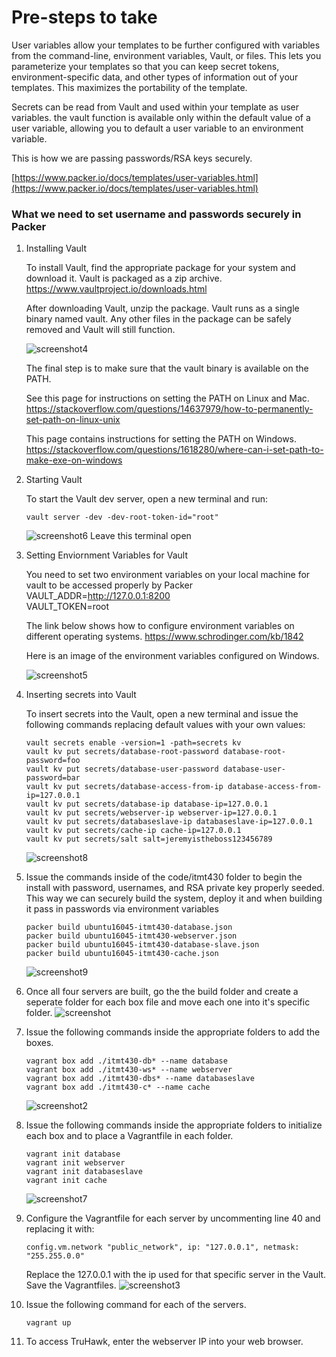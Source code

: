 # Pre-steps to take
User variables allow your templates to be further configured with variables from the command-line, environment variables, Vault, or files. This lets you parameterize your templates so that you can keep secret tokens, environment-specific data, and other types of information out of your templates. This maximizes the portability of the template.

Secrets can be read from Vault and used within your template as user variables. the vault function is available only within the default value of a user variable, allowing you to default a user variable to an environment variable.

This is how we are passing passwords/RSA keys securely.

[https://www.packer.io/docs/templates/user-variables.html](https://www.packer.io/docs/templates/user-variables.html)

### What we need to set username and passwords securely in Packer
1) Installing Vault
   
   To install Vault, find the appropriate package for your system and download it. Vault is packaged as a zip archive.
   https://www.vaultproject.io/downloads.html
   
   After downloading Vault, unzip the package. Vault runs as a single binary named vault. Any other files in the package can be safely removed and Vault will still function.

   ![screenshot4](code/img/screenshot4.png "Screenshot4")
   
   The final step is to make sure that the vault binary is available on the PATH. 
   
   See this page for instructions on setting the PATH on Linux and Mac. 
   https://stackoverflow.com/questions/14637979/how-to-permanently-set-path-on-linux-unix
   
   This page contains instructions for setting the PATH on Windows.
   https://stackoverflow.com/questions/1618280/where-can-i-set-path-to-make-exe-on-windows

1) Starting Vault
  
   To start the Vault dev server, open a new terminal and run:  
   ```posh
   vault server -dev -dev-root-token-id="root"
   ``` 

   ![screenshot6](code/img/screenshot6.png "Screenshot6")
   Leave this terminal open

1) Setting Enviornment Variables for Vault
   
   You need to set two environment variables on your local machine for vault to be accessed properly by Packer 
   VAULT_ADDR=http://127.0.0.1:8200  
   VAULT_TOKEN=root
   
   The link below shows how to configure environment variables on different operating systems.
   https://www.schrodinger.com/kb/1842
   
   Here is an image of the environment variables configured on Windows.

   ![screenshot5](code/img/screenshot5.png "Screenshot5") 


1) Inserting secrets into Vault
   
   To insert secrets into the Vault, open a new terminal and issue the following commands replacing default values with your own values:  
   ```posh 
   vault secrets enable -version=1 -path=secrets kv
   vault kv put secrets/database-root-password database-root-password=foo
   vault kv put secrets/database-user-password database-user-password=bar
   vault kv put secrets/database-access-from-ip database-access-from-ip=127.0.0.1
   vault kv put secrets/database-ip database-ip=127.0.0.1
   vault kv put secrets/webserver-ip webserver-ip=127.0.0.1
   vault kv put secrets/databaseslave-ip databaseslave-ip=127.0.0.1
   vault kv put secrets/cache-ip cache-ip=127.0.0.1
   vault kv put secrets/salt salt=jeremyistheboss123456789
   ```
   ![screenshot8](code/img/screenshot8.png "Screenshot8") 
1) Issue the commands inside of the code/itmt430 folder to begin the install with password, usernames, and RSA private key properly seeded. This way we can securely build the system, deploy it and when building it pass in passwords via environment variables 
   ```posh
   packer build ubuntu16045-itmt430-database.json
   packer build ubuntu16045-itmt430-webserver.json
   packer build ubuntu16045-itmt430-database-slave.json
   packer build ubuntu16045-itmt430-cache.json
   ```
   ![screenshot9](code/img/screenshot9.png "Screenshot9") 
1) Once all four servers are built, go the the build folder and create a seperate folder for each box file and move each one into it's specific folder. 
   ![screenshot](code/img/screenshot.png "Screenshot")
1) Issue the following commands inside the appropriate folders to add the boxes.  
   ```posh
   vagrant box add ./itmt430-db* --name database 
   vagrant box add ./itmt430-ws* --name webserver 
   vagrant box add ./itmt430-dbs* --name databaseslave
   vagrant box add ./itmt430-c* --name cache
   ```
   ![screenshot2](code/img/screenshot2.png "Screenshot2")
1) Issue the following commands inside the appropriate folders to initialize each box and to place a Vagrantfile in each folder.    
   ```posh
   vagrant init database
   vagrant init webserver
   vagrant init databaseslave
   vagrant init cache
   ```
   ![screenshot7](code/img/screenshot7.png "Screenshot7")
1) Configure the Vagrantfile for each server by uncommenting line 40 and replacing it with: 
   ```
   config.vm.network "public_network", ip: "127.0.0.1", netmask: "255.255.0.0"
   ``` 
   Replace the 127.0.0.1 with the ip used for that specific server in the Vault. Save the Vagrantfiles. 
   ![screenshot3](code/img/screenshot3.png "Screenshot3")
1) Issue the following command for each of the servers. 
   ```posh
   vagrant up
   ```
1) To access TruHawk, enter the webserver IP into your web browser.
